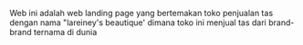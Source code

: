 Web ini adalah web landing page yang bertemakan toko penjualan tas dengan nama "lareiney's beautique' dimana toko ini menjual tas dari brand-brand ternama di dunia
